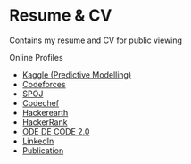 # Resume & CV
Contains my resume and CV for public viewing

Online Profiles
* [Kaggle (Predictive Modelling)](https://www.kaggle.com/ingeniosus)
* [Codeforces](http://www.codeforces.com/profile/ingeniosus)
* [SPOJ](http://www.spoj.com/users/shnimishe/)
* [Codechef](https://www.codechef.com/users/ingeniosus)
* [Hackerearth](https://www.hackerearth.com/@ingeniosus1)
* [HackerRank](https://www.hackerrank.com/ingeniosus)
* [ODE DE CODE 2.0](https://www.hackerrank.com/contests/odc2-2/leaderboard/)
* [LinkedIn](https://www.linkedin.com/in/shreyas-nimishe/)
* [Publication](https://www.emerald.com/insight/content/doi/10.1108/MMMS-10-2016-0053/full/html)
